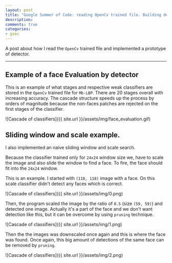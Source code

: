 ```yaml
---
layout: post
title: "Google Summer of Code: reading OpenCv trained file. Building detector."
description:
comments: true
categories:
- gsoc
---
```




A post about how I read the `OpenCv` trained file and implemented a prototype of detector.

___


## Example of a face Evaluation by detector

This is an example of what stages and respective weak classifiers are stored
in the `OpenCv` trained file for `Mb-LBP`. There are 20 stages overall
with increasing accuracy. The cascade structure speeds up the process 
by orders of magnitude because the non-faces patches are rejected on the
first stages of the classifier.


![Cascade of classifiers]({{ site.url }}/assets/img/face_evaluation.gif)


## Sliding window and scale example.

I also implemented an naive sliding window and scale search.

Because the classifier trained only for `24x24` window size we, have to scale
the image and also slide the window to find a face. To fire, the face should fit
into the `24x24` window.

This is an example. I started with `(118, 118)` image with a face.
On this scale classifier didn't detect any faces which is correct.

![Cascade of classifiers]({{ site.url }}/assets/img/0.png)

Then, the program scaled the image by the ratio of `0.5` (size `(59, 59)`) and detected one
image. Actually it's a part of the face and we don't want detection like this,
but it can be overcome by using `pruning` technique.

![Cascade of classifiers]({{ site.url }}/assets/img/1.png)

Then the the images was downscaled once again and this is where the face was found.
Once again, this big amount of detections of the same face can be removed by `pruning`.

![Cascade of classifiers]({{ site.url }}/assets/img/2.png)